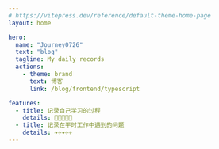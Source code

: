 ```yaml
---
# https://vitepress.dev/reference/default-theme-home-page
layout: home

hero:
  name: "Journey0726"
  text: "blog"
  tagline: My daily records
  actions:
    - theme: brand
      text: 博客
      link: /blog/frontend/typescript

features:
  - title: 记录自己学习的过程
    details: 🔨🔨🔨🔨🔨
  - title: 记录在平时工作中遇到的问题
    details: ✈️✈️✈️✈️✈️
---
```


